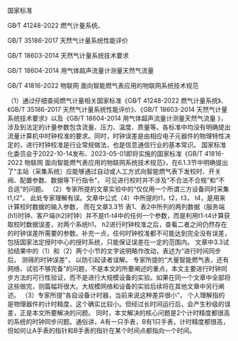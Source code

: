 国家标准

GB∕T 41248-2022 燃气计量系统、

GB/T 35186-2017 天然气计量系统性能评价

GB/T 18603-2014 天然气计量系统技术要求

GB/T 18604-2014 用气体超声流量计测量天然气流量 

GB/T 41816-2022 物联网 面向智能燃气表应用的物联网系统技术规范



（1）通过仔细查阅燃气计量相关国家标准《GB∕T 41248-2022 燃气计量系统》、《GB/T 35186-2017 天然气计量系统性能评价》、《GB/T 18603-2014 天然气计量系统技术要求》以及《GB/T 18604-2014 用气体超声流量计测量天然气流量 》，涉及到法定的计量参数包含流量、压力、温度、质量等。各标准中均没有明确提出流量计算机中时钟校准的要求。同时，时钟误差是由相应电子元器件的物理特性决定的，进行时钟校准是行业常规做法，也是信息通信行业的基本常识。
国家标准化委员会于2022-10-14发布、2023-05-01即将实施的国家标准《GB/T 41816-2022 物联网 面向智能燃气表应用的物联网系统技术规范》，在6.1.3节中明确提出了“主站（采集系统）应能够通过自动或人工方式向智能燃气表下发校时、开关阀、配置参数、数据等下行指令”， 可见进行校时并不涉及“不合法不合规”和“不合适”的问题。
（2）专家所提的文章实验中的“仅仅用一个所谓三方设备同时采集t1,t2”， 此处专家理解有误。文章中公式（4）中所提的t1，t2，t3， t4，是用来计算校时数据的输入参数， 而在文章3.3节 表1、表2中所列的两列数据（服务端(h1)时钟、客户端(h2)时钟）并不是t1-t4中的任何一个参数，而是利用t1-t4计算获取校时数据误差，对两个系统h1， h2进行时钟校准之后，查看二者之间仍然存在的时钟误差所需要的参数。补充一点，任何时钟校准都不可能达到完全没有误差，包括国家法定授时中心的授时系统，只能保证误差在一定的范围内。
   文章中3.3试验结果中的（1）和（2）两个小节的文字说明略作改动，表述为“进行时间同步后， 测得的时钟误差”， 以防引起读者误解。
   专家所提的“大量智能燃气表，还有网络、试验不够完备”的问题，不是本文的所要阐述的重点，本文主要进行时钟同步方法的可行性验证，而不是进行大规模设备的实验。如果在同一个文章中全部将这些做完，则篇幅将很大。大规模网络和设备的实验后续将在其他文章中另行阐述。
（3）专家所提“各自设备计时器，当前来说这种差异很小”， 个人理解指的是物理器件的计时精度，这个确实比较小。但经过长时间运行后，会产生秒级的误差，正是本文所要解决的问题。
同时，本文解决的核心问题是2个计时精度都很高的系统的时钟同步问题。通俗讲，A有一只手表，B有1只手表，计时精度都很高，但如何让A手表的指针和B手表的指针在某个时间点都指向一个时间。